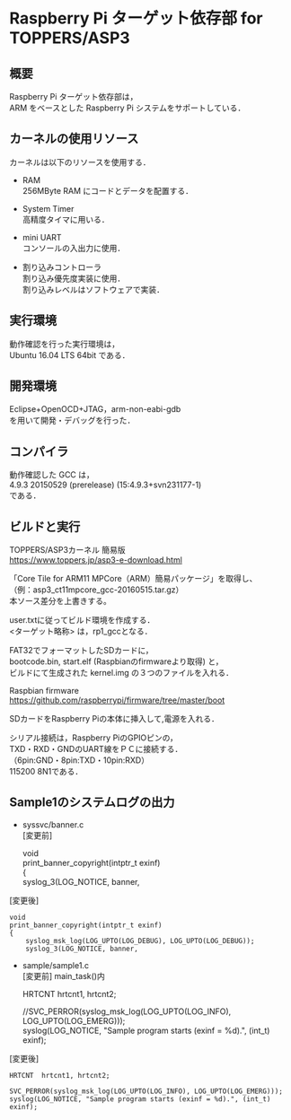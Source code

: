 Raspberry Pi ターゲット依存部 for TOPPERS/ASP3
==============================================

概要
----

Raspberry Pi ターゲット依存部は，  
ARM をベースとした Raspberry Pi システムをサポートしている．  

カーネルの使用リソース
----------------------

カーネルは以下のリソースを使用する．  

* RAM  
256MByte RAM にコードとデータを配置する．  
 
* System Timer  
高精度タイマに用いる．  
     
* mini UART  
コンソールの入出力に使用．  

* 割り込みコントローラ  
割り込み優先度実装に使用．  
割り込みレベルはソフトウェアで実装．

実行環境
--------

動作確認を行った実行環境は，  
Ubuntu 16.04 LTS 64bit である．

開発環境
--------

Eclipse+OpenOCD+JTAG，arm-non-eabi-gdb  
を用いて開発・デバッグを行った．

コンパイラ
----------

動作確認した GCC は，  
4.9.3 20150529 (prerelease) (15:4.9.3+svn231177-1)  
である．

ビルドと実行
------------

TOPPERS/ASP3カーネル 簡易版  
https://www.toppers.jp/asp3-e-download.html

「Core Tile for ARM11 MPCore（ARM）簡易パッケージ」を取得し、  
（例：asp3_ct11mpcore_gcc-20160515.tar.gz）  
本ソース差分を上書きする。

user.txtに従ってビルド環境を作成する．  
<ターゲット略称> は，rp1_gccとなる．

FAT32でフォーマットしたSDカードに，  
bootcode.bin, start.elf (Raspbianのfirmwareより取得) と，  
ビルドにて生成された kernel.img の３つのファイルを入れる．

Raspbian firmware  
https://github.com/raspberrypi/firmware/tree/master/boot

SDカードをRaspberry Piの本体に挿入して,電源を入れる．

シリアル接続は，Raspberry PiのGPIOピンの，  
TXD・RXD・GNDのUART線をＰＣに接続する．  
（6pin:GND・8pin:TXD・10pin:RXD）  
115200 8N1である．

Sample1のシステムログの出力
---------------------------

* syssvc/banner.c  
[変更前]  

    void  
    print_banner_copyright(intptr_t exinf)  
    {  
        syslog_3(LOG_NOTICE, banner,  

[変更後]  

    void  
    print_banner_copyright(intptr_t exinf)  
    {  
        syslog_msk_log(LOG_UPTO(LOG_DEBUG), LOG_UPTO(LOG_DEBUG));  
        syslog_3(LOG_NOTICE, banner,  

* sample/sample1.c  
[変更前] main_task()内  

    HRTCNT	hrtcnt1, hrtcnt2;  

    //SVC_PERROR(syslog_msk_log(LOG_UPTO(LOG_INFO), LOG_UPTO(LOG_EMERG)));  
    syslog(LOG_NOTICE, "Sample program starts (exinf = %d).", (int_t) exinf);

[変更後]  

    HRTCNT	hrtcnt1, hrtcnt2;  

    SVC_PERROR(syslog_msk_log(LOG_UPTO(LOG_INFO), LOG_UPTO(LOG_EMERG)));  
    syslog(LOG_NOTICE, "Sample program starts (exinf = %d).", (int_t) exinf);

